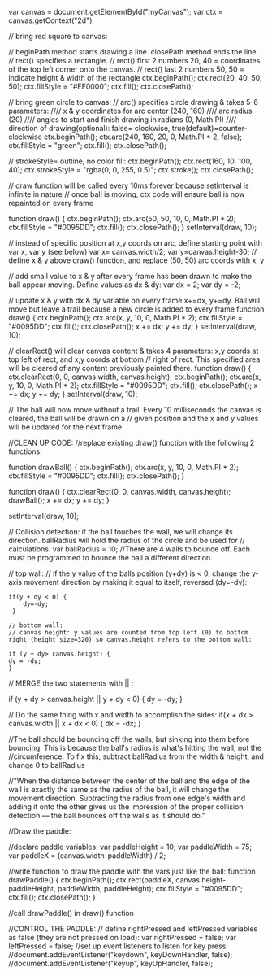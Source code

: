 var canvas = document.getElementById("myCanvas");
var ctx = canvas.getContext("2d");

// bring red square to canvas:

// beginPath method starts drawing a line. closePath method ends the line.
// rect() specifies a rectangle.
// rect() first 2 numbers 20, 40 = coordinates of the top left corner onto the canvas.
// rect() last 2 numbers 50, 50 = indicate height & width of the rectangle
ctx.beginPath();
ctx.rect(20, 40, 50, 50);
ctx.fillStyle = "#FF0000";
ctx.fill();
ctx.closePath();


// bring green circle to canvas:
// arc() specifies circle drawing & takes 5-6 parameters:
//// x & y coordinates for arc center (240, 160)
//// arc radius (20)
//// angles to start and finish drawing in radians (0, Math.PI)
//// direction of drawing(optional): false= clockwise, true(default)=counter-clockwise
ctx.beginPath();
ctx.arc(240, 160, 20, 0, Math.PI * 2, false);
ctx.fillStyle = "green";
ctx.fill();
ctx.closePath();


// strokeStyle= outline, no color fill:
ctx.beginPath();
ctx.rect(160, 10, 100, 40);
ctx.strokeStyle = "rgba(0, 0, 255, 0.5)";
ctx.stroke();
ctx.closePath();

// draw function will be called every 10ms forever because setInterval is infinite in nature
// once ball is moving, ctx code will ensure ball is now repainted on every frame

function draw() {
ctx.beginPath();
ctx.arc(50, 50, 10, 0, Math.PI * 2);
ctx.fillStyle = "#0095DD";
ctx.fill();
ctx.closePath();
}
setInterval(draw, 10);

// instead of specific position at x,y coords on arc, define starting point with var x, var y (see below)
var x= canvas.width/2;
var y=canvas.height-30;
// define x & y above draw() function, and replace (50, 50) arc coords with x, y

// add small value to x & y after every frame has been drawn to make the ball appear moving. Define values as dx & dy:
var dx = 2;
var dy = -2;

// update x & y with dx & dy variable on every frame x+=dx, y+=dy. Ball will move but leave a trail because a new circle
is added to every frame
function draw() {
ctx.beginPath();
ctx.arc(x, y, 10, 0, Math.PI * 2);
ctx.fillStyle = "#0095DD";
ctx.fill();
ctx.closePath();
x += dx;
y += dy;
}
setInterval(draw, 10);

// clearRect() will clear canvas content & takes 4 parameters: x,y coords at top left of rect, and x,y coords at bottom
// right of rect. This specified area will be cleared of any content previously painted there.
function draw() {
ctx.clearRect(0, 0, canvas.width, canvas.height);
ctx.beginPath();
ctx.arc(x, y, 10, 0, Math.PI * 2);
ctx.fillStyle = "#0095DD";
ctx.fill();
ctx.closePath();
x += dx;
y += dy;
}
setInterval(draw, 10);

// The ball will now move without a trail. Every 10 milliseconds the canvas is cleared, the ball will be drawn on a
// given position and the x and y values will be updated for the next frame.


//CLEAN UP CODE:
//replace existing draw() function with the following 2 functions:

function drawBall() {
ctx.beginPath();
ctx.arc(x, y, 10, 0, Math.PI * 2);
ctx.fillStyle = "#0095DD";
ctx.fill();
ctx.closePath();
}

function draw() {
ctx.clearRect(0, 0, canvas.width, canvas.height);
drawBall();
x += dx;
y += dy;
}

setInterval(draw, 10);

// Collision detection: if the ball touches the wall, we will change its direction. ballRadius will hold the radius of
the circle and be used for
// calculations. var ballRadius = 10;
//There are 4 walls to bounce off. Each must be programmed to bounce the ball a different direction.

// top wall:
// if the y value of the balls position (y+dy) is < 0, change the y-axis movement direction by making it equal to
    itself, reversed (dy=-dy):

    if(y + dy < 0) { 
        dy=-dy; 
     }

    // bottom wall: 
    // canvas height: y values are counted from top left (0) to bottom right (height size=320) so canvas.height refers to the bottom wall:
    
    if (y + dy> canvas.height) {
    dy = -dy;
    }

// MERGE the two statements with || : 

if (y + dy > canvas.height || y + dy < 0) {
    dy = -dy;
    }

// Do the same thing with x and width to accomplish the sides: 
if(x + dx > canvas.width || x + dx < 0) {
    dx = -dx;
}

//The ball should be bouncing off the walls, but sinking into them before bouncing. This is because the ball's radius is what's hitting the wall, not the 
//circumference. To fix this, subtract ballRadius from the width & height, and change 0 to ballRadius

//"When the distance between the center of the ball and the edge of the wall is exactly the same as the radius of the ball, it will change the movement direction. Subtracting the radius from one edge's width and adding it onto the other gives us the impression of the proper collision detection — the ball bounces off the walls as it should do."


//Draw the paddle:

//declare paddle variables:
var paddleHeight = 10;
var paddleWidth = 75;
var paddleX = (canvas.width-paddleWidth) / 2;

//write function to draw the paddle with the vars just like the ball: 
function drawPaddle() {
    ctx.beginPath();
    ctx.rect(paddleX, canvas.height-paddleHeight, paddleWidth, paddleHeight);
    ctx.fillStyle = "#0095DD";
    ctx.fill();
    ctx.closePath();
}

//call drawPaddle() in draw() function 


//CONTROL THE PADDLE: 
// define rightPressed and leftPressed variables as false (they are not pressed on load): var rightPressed = false; var leftPressed = false;
//set up event listeners to listen for key press: 
    //document.addEventListener("keydown", keyDownHandler, false);
    //document.addEventListener("keyup", keyUpHandler, false);
